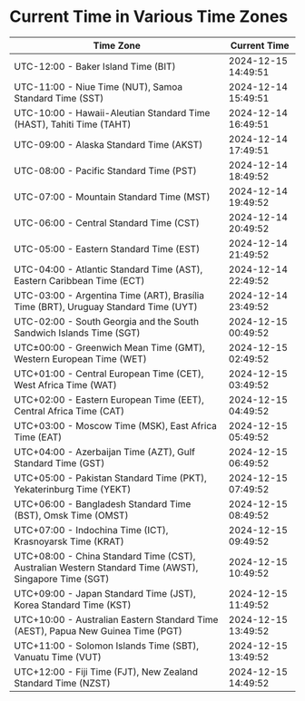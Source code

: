 # Current Time in Various Time Zones

| Time Zone | Current Time |
|-----------|--------------|
| UTC-12:00 - Baker Island Time (BIT) | 2024-12-15 14:49:51 |
| UTC-11:00 - Niue Time (NUT), Samoa Standard Time (SST) | 2024-12-14 15:49:51 |
| UTC-10:00 - Hawaii-Aleutian Standard Time (HAST), Tahiti Time (TAHT) | 2024-12-14 16:49:51 |
| UTC-09:00 - Alaska Standard Time (AKST) | 2024-12-14 17:49:51 |
| UTC-08:00 - Pacific Standard Time (PST) | 2024-12-14 18:49:52 |
| UTC-07:00 - Mountain Standard Time (MST) | 2024-12-14 19:49:52 |
| UTC-06:00 - Central Standard Time (CST) | 2024-12-14 20:49:52 |
| UTC-05:00 - Eastern Standard Time (EST) | 2024-12-14 21:49:52 |
| UTC-04:00 - Atlantic Standard Time (AST), Eastern Caribbean Time (ECT) | 2024-12-14 22:49:52 |
| UTC-03:00 - Argentina Time (ART), Brasília Time (BRT), Uruguay Standard Time (UYT) | 2024-12-14 23:49:52 |
| UTC-02:00 - South Georgia and the South Sandwich Islands Time (SGT) | 2024-12-15 00:49:52 |
| UTC±00:00 - Greenwich Mean Time (GMT), Western European Time (WET) | 2024-12-15 02:49:52 |
| UTC+01:00 - Central European Time (CET), West Africa Time (WAT) | 2024-12-15 03:49:52 |
| UTC+02:00 - Eastern European Time (EET), Central Africa Time (CAT) | 2024-12-15 04:49:52 |
| UTC+03:00 - Moscow Time (MSK), East Africa Time (EAT) | 2024-12-15 05:49:52 |
| UTC+04:00 - Azerbaijan Time (AZT), Gulf Standard Time (GST) | 2024-12-15 06:49:52 |
| UTC+05:00 - Pakistan Standard Time (PKT), Yekaterinburg Time (YEKT) | 2024-12-15 07:49:52 |
| UTC+06:00 - Bangladesh Standard Time (BST), Omsk Time (OMST) | 2024-12-15 08:49:52 |
| UTC+07:00 - Indochina Time (ICT), Krasnoyarsk Time (KRAT) | 2024-12-15 09:49:52 |
| UTC+08:00 - China Standard Time (CST), Australian Western Standard Time (AWST), Singapore Time (SGT) | 2024-12-15 10:49:52 |
| UTC+09:00 - Japan Standard Time (JST), Korea Standard Time (KST) | 2024-12-15 11:49:52 |
| UTC+10:00 - Australian Eastern Standard Time (AEST), Papua New Guinea Time (PGT) | 2024-12-15 13:49:52 |
| UTC+11:00 - Solomon Islands Time (SBT), Vanuatu Time (VUT) | 2024-12-15 13:49:52 |
| UTC+12:00 - Fiji Time (FJT), New Zealand Standard Time (NZST) | 2024-12-15 14:49:52 |
